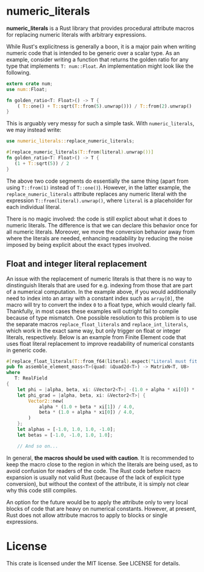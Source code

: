 numeric_literals
================

**numeric_literals** is a Rust library that provides procedural attribute macros for replacing
numeric literals with arbitrary expressions.

While Rust's explicitness is generally a boon, it is a major pain when writing numeric
code that is intended to be generic over a scalar type. As an example, consider
writing a function that returns the golden ratio for any type that implements `T: num::Float`.
An implementation might look like the following.

```rust
extern crate num;
use num::Float;

fn golden_ratio<T: Float>() -> T {
    ( T::one() + T::sqrt(T::from(5).unwrap())) / T::from(2).unwrap()
}
```

This is arguably very messy for such a simple task. With `numeric_literals`, we may
instead write:

```rust
use numeric_literals::replace_numeric_literals;

#[replace_numeric_literals(T::from(literal).unwrap())]
fn golden_ratio<T: Float>() -> T {
   (1 + T::sqrt(5)) / 2
}
```

The above two code segments do essentially the same thing
(apart from using `T::from(1)` instead of `T::one()`). However, in the latter example,
the `replace_numeric_literals` attribute replaces any numeric literal with the expression
`T::from(literal).unwrap()`, where `literal` is a placeholder for each individual literal.

There is no magic involved: the code is still explict about what it does to numeric literals.
The difference is that we can declare this behavior once for all numeric literals. Moreover,
we move the conversion behavior away from where the literals are needed, enhancing readability
by reducing the noise imposed by being explicit about the exact types involved.

Float and integer literal replacement
-------------------------------------

An issue with the replacement of numeric literals is that there is no way to dinstinguish
literals that are used for e.g. indexing from those that are part of a numerical computation.
In the example above, if you would additionally need to index into an array with a constant index
such as `array[0]`, the macro will try to convert the index `0` to a float type, which
would clearly fail. Thankfully, in most cases these examples will outright fail to compile
because of type mismatch. One possible resolution to this problem is to use the separate
macros `replace_float_literals` and `replace_int_literals`, which work in the exact same way,
but only trigger on float or integer literals, respectively. Below is an example from
Finite Element code that uses float literal replacement to improve readability of numerical
constants in generic code.

```rust
#[replace_float_literals(T::from_f64(literal).expect("Literal must fit in T"))]
pub fn assemble_element_mass<T>(quad: &Quad2d<T>) -> MatrixN<T, U8>
where
   T: RealField
{
    let phi = |alpha, beta, xi: &Vector2<T>| -(1.0 + alpha * xi[0]) * (1.0 + beta * xi[1]) / 4.0;
    let phi_grad = |alpha, beta, xi: &Vector2<T>| {
        Vector2::new(
            alpha * (1.0 + beta * xi[1]) / 4.0,
            beta * (1.0 + alpha * xi[0]) / 4.0,
        )
    };
    let alphas = [-1.0, 1.0, 1.0, -1.0];
    let betas = [-1.0, -1.0, 1.0, 1.0];

    // And so on...
```

In general, **the macros should be used with caution**. It is recommended to keep the macro close to
the region in which the literals are being used, as to avoid confusion for readers of the code.
The Rust code before macro expansion is usually not valid Rust (because of the lack of explicit
type conversion), but without the context of the attribute, it is simply not clear why this
code still compiles.

An option for the future would be to apply the attribute only to very local blocks of code that
are heavy on numerical constants. However, at present, Rust does not allow attribute macros
to apply to blocks or single expressions.

License
=======

This crate is licensed under the MIT license. See LICENSE for details.
